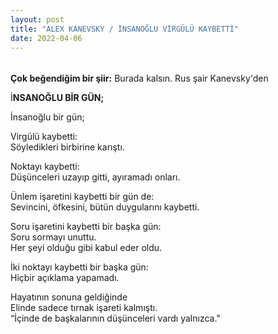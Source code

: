 ```yaml
---
layout: post
title: "ALEX KANEVSKY / İNSANOĞLU VİRGÜLÜ KAYBETTİ"
date: 2022-04-06
---
```


######   
  

**Çok beğendiğim bir şiir:** Burada kalsın. Rus şair Kanevsky'den

İ**NSANOĞLU BİR GÜN;**

İnsanoğlu bir gün;

Virgülü kaybetti:  
Söyledikleri birbirine karıştı.

Noktayı kaybetti:  
Düşünceleri uzayıp gitti, ayıramadı onları.

Ünlem işaretini kaybetti bir gün de:  
Sevincini, öfkesini, bütün duygularını kaybetti.

Soru işaretini kaybetti bir başka gün:  
Soru sormayı unuttu.  
Her şeyi olduğu gibi kabul eder oldu.

İki noktayı kaybetti bir başka gün:  
Hiçbir açıklama yapamadı.

Hayatının sonuna geldiğinde  
Elinde sadece tırnak işareti kalmıştı.  
“İçinde de başkalarının düşünceleri vardı yalnızca."
